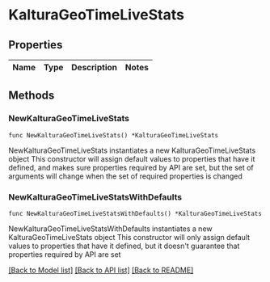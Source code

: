 # KalturaGeoTimeLiveStats

## Properties

Name | Type | Description | Notes
------------ | ------------- | ------------- | -------------

## Methods

### NewKalturaGeoTimeLiveStats

`func NewKalturaGeoTimeLiveStats() *KalturaGeoTimeLiveStats`

NewKalturaGeoTimeLiveStats instantiates a new KalturaGeoTimeLiveStats object
This constructor will assign default values to properties that have it defined,
and makes sure properties required by API are set, but the set of arguments
will change when the set of required properties is changed

### NewKalturaGeoTimeLiveStatsWithDefaults

`func NewKalturaGeoTimeLiveStatsWithDefaults() *KalturaGeoTimeLiveStats`

NewKalturaGeoTimeLiveStatsWithDefaults instantiates a new KalturaGeoTimeLiveStats object
This constructor will only assign default values to properties that have it defined,
but it doesn't guarantee that properties required by API are set


[[Back to Model list]](../README.md#documentation-for-models) [[Back to API list]](../README.md#documentation-for-api-endpoints) [[Back to README]](../README.md)


